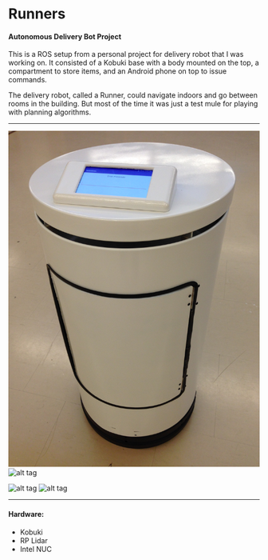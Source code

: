 # Runners

#### Autonomous Delivery Bot Project

This is a ROS setup from a personal project for delivery robot that I was working on. It consisted of a Kobuki base with a body mounted on the top, a compartment to store items, and an Android phone on top to issue commands. 

The delivery robot, called a Runner, could navigate indoors and go between rooms in the building. But most of the time it was just a test mule for playing with planning algorithms.

---

![alt tag](https://raw.githubusercontent.com/stevendaniluk/runners/master/pics/Runner.jpeg)
![alt tag](https://raw.githubusercontent.com/stevendaniluk/runners/master/pics/Person.gif)

![alt tag](https://raw.githubusercontent.com/stevendaniluk/runners/master/pics/Corner.gif)
![alt tag](https://raw.githubusercontent.com/stevendaniluk/runners/master/pics/Hall.gif)

---

#### Hardware:
* Kobuki
* RP Lidar
* Intel NUC
